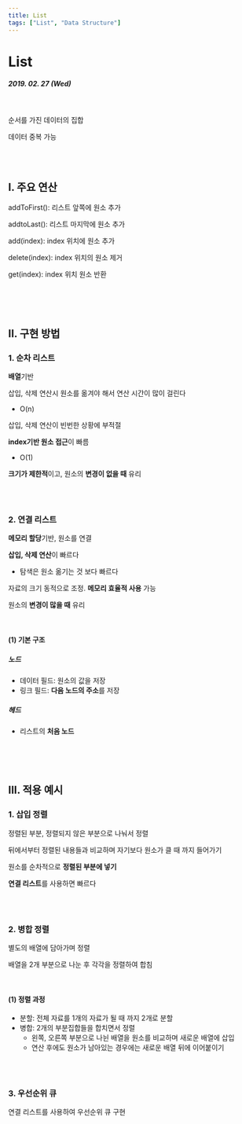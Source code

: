 ```yaml
---
title: List
tags: ["List", "Data Structure"]
---
```




# List

##### 2019. 02. 27 (Wed)

<br>

순서를 가진 데이터의 집합

데이터 중복 가능

<br>

<br>

## I. 주요 연산

addToFirst(): 리스트 앞쪽에 원소 추가

addtoLast(): 리스트 마지막에 원소 추가

add(index): index 위치에 원소 추가

delete(index): index 위치의 원소 제거

get(index): index 위치 원소 반환

<br>

<br>

<br>

## II. 구현 방법

### 1. 순차 리스트

**배열**기반

삽입, 삭제 연산시 원소를 옮겨야 해서 연산 시간이 많이 걸린다

- O(n)

삽입, 삭제 연산이 빈번한 상황에 부적절

**index기반 원소 접근**이 빠름

- O(1)

**크기가 제한적**이고, 원소의 **변경이 없을 때** 유리

<br>

<br>

### 2. 연결 리스트

**메모리 할당**기반, 원소를 연결

**삽입, 삭제 연산**이 빠르다

- 탐색은 원소 옮기는 것 보다 빠르다

자료의 크기 동적으로 조정. **메모리 효율적 사용** 가능

원소의 **변경이 많을 때** 유리

<br>

#### (1) 기본 구조

##### 노드

- 데이터 필드: 원소의 값을 저장
- 링크 필드: **다음 노드의 주소**를 저장

##### 헤드

- 리스트의 **처음 노드**

<br>

<br>

<br>

## III. 적용 예시

### 1. 삽입 정렬

정렬된 부분, 정렬되지 않은 부분으로 나눠서 정렬

뒤에서부터 정렬된 내용들과 비교하며 자기보다 원소가 클 때 까지 들어가기

원소를 순차적으로 **정렬된 부분에 넣기**

**연결 리스트**를 사용하면 빠르다

<br>

<br>

### 2. 병합 정렬

별도의 배열에 담아가며 정렬

배열을 2개 부분으로 나눈 후 각각을 정렬하여 합침

<br>

#### (1) 정렬 과정

- 분할: 전체 자료를 1개의 자료가 될 때 까지 2개로 분할
- 병합: 2개의 부분집합들을 합치면서 정렬
  - 왼쪽, 오른쪽 부분으로 나뉜 배열을 원소를 비교하며 새로운 배열에 삽입
  - 연산 후에도 원소가 남아있는 경우에는 새로운 배열 뒤에 이어붙이기

<br>

<br>

### 3. 우선순위 큐

연결 리스트를 사용하여 우선순위 큐 구현